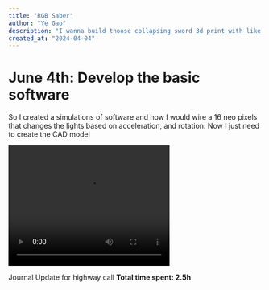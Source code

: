 ```yaml
---
title: "RGB Saber"
author: "Ye Gao"
description: "I wanna build thoose collapsing sword 3d print with like a string of neo pixels and some kind of pcb in the hilt to power it"
created_at: "2024-04-04"
---
```


# June 4th: Develop the basic software

So I created a simulations of software and how I would wire a 16 neo pixels that changes the lights based on acceleration, and rotation. Now I just need to create the CAD model

<video width="320" height="240" controls>
  <source src="https://hc-cdn.hel1.your-objectstorage.com/s/v3/d15d8fdf623ed5de376db096c4af2843837e347e_04.06.2025_20.14.30_rec.mp4" type="video/mp4">
</video>

Journal Update for highway call
**Total time spent: 2.5h**

